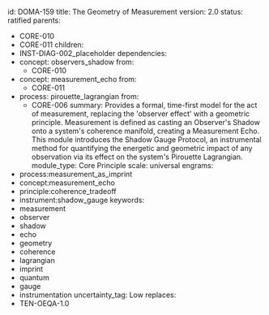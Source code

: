 id: DOMA-159
title: The Geometry of Measurement
version: 2.0
status: ratified
parents:
- CORE-010
- CORE-011
children:
- INST-DIAG-002_placeholder
dependencies:
- concept: observers_shadow
  from:
  - CORE-010
- concept: measurement_echo
  from:
  - CORE-011
- process: pirouette_lagrangian
  from:
  - CORE-006
summary: Provides a formal, time-first model for the act of measurement, replacing
  the 'observer effect' with a geometric principle. Measurement is defined as casting
  an Observer's Shadow onto a system's coherence manifold, creating a Measurement
  Echo. This module introduces the Shadow Gauge Protocol, an instrumental method for
  quantifying the energetic and geometric impact of any observation via its effect
  on the system's Pirouette Lagrangian.
module_type: Core Principle
scale: universal
engrams:
- process:measurement_as_imprint
- concept:measurement_echo
- principle:coherence_tradeoff
- instrument:shadow_gauge
keywords:
- measurement
- observer
- shadow
- echo
- geometry
- coherence
- lagrangian
- imprint
- quantum
- gauge
- instrumentation
uncertainty_tag: Low
replaces:
- TEN-OEQA-1.0